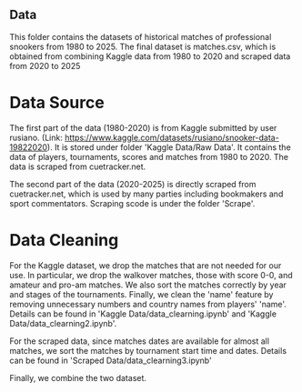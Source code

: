 ## Data

This folder contains the datasets of historical matches of professional snookers from 1980 to 2025. The final dataset is matches.csv, which is obtained from combining Kaggle data from 1980 to 2020 and scraped data from 2020 to 2025

# Data Source
The first part of the data (1980-2020) is from Kaggle submitted by user rusiano. (Link: https://www.kaggle.com/datasets/rusiano/snooker-data-19822020). It is stored under folder 'Kaggle Data/Raw Data'. It contains the data of players, tournaments, scores and matches from 1980 to 2020. The data is scraped from cuetracker.net.

The second part of the data (2020-2025) is directly scraped from cuetracker.net, which is used by many parties including bookmakers and sport commentators. Scraping scode is under the folder 'Scrape'.

# Data Cleaning
For the Kaggle dataset, we drop the matches that are not needed for our use. In particular, we drop the walkover matches, those with score 0-0, and amateur and pro-am matches. We also sort the matches correctly by year and stages of the tournaments. Finally, we clean the 'name' feature by removing unnecessary numbers and country names from players' 'name'. Details can be found in 'Kaggle Data/data_clearning.ipynb' and 'Kaggle Data/data_clearning2.ipynb'. 

For the scraped data, since matches dates are available for almost all matches, we sort the matches by tournament start time and dates. Details can be found in 'Scraped Data/data_clearning3.ipynb'

Finally, we combine the two dataset. 